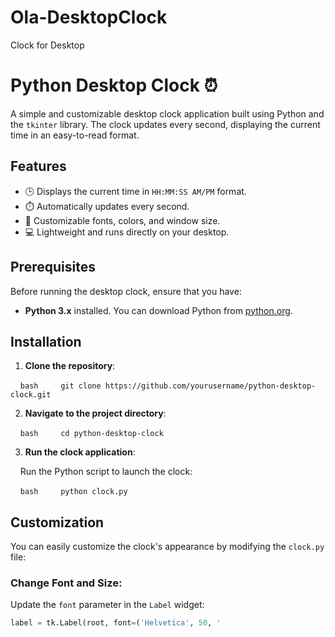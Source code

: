 # Ola-DesktopClock
Clock for Desktop

# Python Desktop Clock ⏰

A simple and customizable desktop clock application built using Python and the `tkinter` library. The clock updates every second, displaying the current time in an easy-to-read format.

## Features
- 🕒 Displays the current time in `HH:MM:SS AM/PM` format.
- ⏱️ Automatically updates every second.
- 🎨 Customizable fonts, colors, and window size.
- 💻 Lightweight and runs directly on your desktop.

## Prerequisites

Before running the desktop clock, ensure that you have:

- **Python 3.x** installed. You can download Python from [python.org](https://www.python.org/downloads/).

## Installation

1. **Clone the repository**:

    ```bash
    git clone https://github.com/yourusername/python-desktop-clock.git
    ```

2. **Navigate to the project directory**:

    ```bash
    cd python-desktop-clock
    ```

3. **Run the clock application**:

    Run the Python script to launch the clock:

    ```bash
    python clock.py
    ```

## Customization

You can easily customize the clock's appearance by modifying the `clock.py` file:

### Change Font and Size:
Update the `font` parameter in the `Label` widget:
```python
label = tk.Label(root, font=('Helvetica', 50, '
